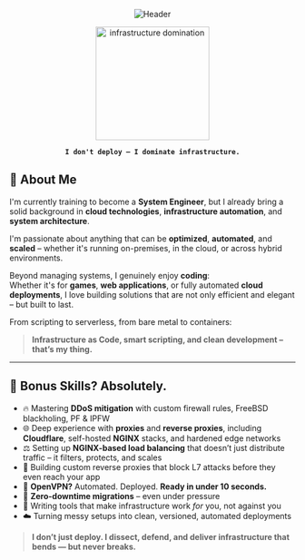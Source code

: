 <p align="center">
  <img src="https://camo.githubusercontent.com/ef5dfeb2bb4a9264e5ac852a0469efd04d1260c93e3cd27c168979ce1eeee05c/68747470733a2f2f63617073756c652d72656e6465722e76657263656c2e6170702f6170693f747970653d776176696e67266865696768743d313530262626637573746f6d436f6c6f724c6973743d302c322c332c31352673656374696f6e3d68656164657226666f6e74416c69676e3d3026666f6e74416c69676e593d3026726576657273616c3d66616c7365" alt="Header" />
</p>

<p align="center">
  <img src="https://camo.githubusercontent.com/a972401cc06ca22d7b95be5dc4306ec80a39f106086d017546b5c076e9458ba4/68747470733a2f2f63646e2e646973636f72646170702e636f6d2f656d6f6a69732f3737343836383638313538363131343538302e6769663f763d31" alt="infrastructure domination" width="200" />
</p>

<p align="center">
  <strong><code>I don't deploy – I dominate infrastructure.</code></strong>
</p>

## 👋 About Me

I'm currently training to become a **System Engineer**, but I already bring a solid background in **cloud technologies**, **infrastructure automation**, and **system architecture**.

I'm passionate about anything that can be **optimized**, **automated**, and **scaled** – whether it's running on-premises, in the cloud, or across hybrid environments.

Beyond managing systems, I genuinely enjoy **coding**:  
Whether it's for **games**, **web applications**, or fully automated **cloud deployments**, I love building solutions that are not only efficient and elegant – but built to last.

From scripting to serverless, from bare metal to containers:  
> **Infrastructure as Code, smart scripting, and clean development – that’s my thing.**

---

## 🧠 Bonus Skills? Absolutely.

- 🔥 Mastering **DDoS mitigation** with custom firewall rules, FreeBSD blackholing, PF & IPFW  
- 🌐 Deep experience with **proxies** and **reverse proxies**, including **Cloudflare**, self-hosted **NGINX** stacks, and hardened edge networks  
- ⚖️ Setting up **NGINX-based load balancing** that doesn’t just distribute traffic – it filters, protects, and scales  
- 🧩 Building custom reverse proxies that block L7 attacks before they even reach your app  
- 🔐 **OpenVPN?** Automated. Deployed. **Ready in under 10 seconds.**  
- 🔄 **Zero-downtime migrations** – even under pressure  
- 🧰 Writing tools that make infrastructure work *for* you, not against you  
- ☁️ Turning messy setups into clean, versioned, automated deployments  

> **I don’t just deploy. I dissect, defend, and deliver infrastructure that bends — but never breaks.**

